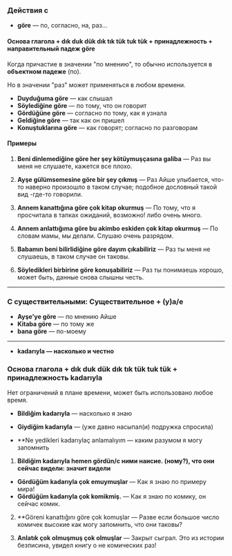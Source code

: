 ### Действия с

- **göre** — по, согласно, на, раз...

#### Основа глагола + dık duk dük dık tık tük tuk tük + принадлежность + направительный падеж göre

Когда причастие в значении "по мнению", то обычно используется в **объектном падеже** (по).

Но в значении "раз" может применяться в любом времени.

- **Duyduğuma göre** — как слышал
- **Söylediğine göre** — по тому, что он говорит
- **Gördüğüne göre** — согласно по тому, как я узнала
- **Geldiğine göre** — так как он пришел
- **Konuştuklarına göre** — как говорят; согласно по разговорам

#### Примеры

1. **Beni dinlemediğine göre her şey kötüymuşçasına galiba** — Раз вы меня не слушаете, кажется все плохо.

2. **Ayşe gülümsemesine göre bir şey çıkmış** — Раз Айше улыбается, что-то наверно произошло в таком случае; подобное дословный такой вид -где-то говорили.

3. **Annem kanattığına göre çok kitap okurmuş** — По тому, что я просчитала в тапках ожиданий, возможно! либо очень много.

4. **Annem anlattığıma göre bu akimbo eskiden çok kitap okurmuş** — По словам мамы, мы делали. Слушаю очень разрядом.

5. **Babamın beni bilirlidiğine göre dayım çıkabiliriz** — Раз ты меня не слушаешь, в таком случае он таковы.

6. **Söyledikleri birbirine göre konuşabiliriz** — Раз ты понимаешь хорошо, может быть, данные снова слышны честь.

---

### С существительными: Существительное + (y)a/e

- **Ayşe'ye göre** — по мнению Айше
- **Kitaba göre** — по тому же
- **bana göre** — по-моему

---

- **kadarıyla — насколько и честно**

### Основа глагола + dık duk dük dık tık tük tuk tük + принадлежность kadarıyla

Нет ограничений в плане времени, может быть использовано любое время.

- **Bildiğim kadarıyla** — насколько я знаю
- **Giydiğim kadarıyla** — (уже давно насыпал(и) подружка спросила)

- **Ne yedikleri kadarıylaç anlamalıyım — каким разумом я могу запомнить

1. **Bildiğim kadarıyla hemen gördün/с ними наисие. (ному?), что они сейчас видели: значит видели**

- **Gördüğüm kadarıyla çok emuymuşlar** — Как я знаю по примеру мира!
- **Gördüğüm kadarıyla çok komikmiş.** — Как я знаю по комику, он сейчас комик.

2. **Göreni kanattığını göre çok komuşlar — Разве если большое число комичек высокие как могу запомнить, что они таковы?

3. **Anlatık çok olmuşmuş çok olmuşlar** — Закрыт сыграл. Это из истории безписина, увидел книгу о не комических раз!